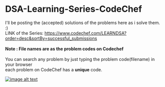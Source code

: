 # DSA-Learning-Series-CodeChef
I'll be posting the (accepted) solutions of the problems here as i solve them.   :)
</br>
LINK of the Series: https://www.codechef.com/LEARNDSA?order=desc&sortBy=successful_submissions
</br>
</br>
**Note : File names are as the problem codes on Codechef**
</br>
</br>
You can search any problem by just typing the problem code(filename) in your browser
</br>
each problem on CodeChef has a **unique** code.

[![image alt text](https://user-images.githubusercontent.com/47916719/124459705-47ad0200-dd43-11eb-8986-aa27d4779ca1.png)](https://www.codechef.com/LEARNDSA?order=desc&sortBy=successful_submissions)

